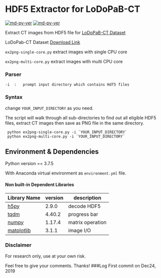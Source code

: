 # HDF5 Extractor for LoDoPaB-CT

[![md-py-ver](https://img.shields.io/badge/python-v3.7-blue?style=flat-square&logo=appveyor)](http://commonmark.org)
[![md-py-ver](https://img.shields.io/badge/license-MIT-green?style=flat-square&logo=appveyor)](http://commonmark.org)

Extract CT images from HDF5 file for [LoDoPaB-CT Dataset](https://arxiv.org/abs/1910.01113)

LoDoPab-CT Dataset [Download Link](https://zenodo.org/record/3384092#.XgMFfRczby0)

 `ex2png-single-core.py` extract images with single CPU core

 `ex2png-multi-core.py` extract images with multi CPU core


### Parser
    -i  :   prompt input directory which contains Hdf5 files
### Syntax
change `YOUR_INPUT_DIRECTORY` as you need.

The script will walk through all sub-directories to find out all eligible HDF5 files, 
extract CT images then save as PNG file in the same directory.

```
 python ex2png-single-core.py -i `YOUR_INPUT_DIRECTORY`
 python ex2png-multi-core.py -i `YOUR_INPUT_DIRECTORY`
 ```

## Environment & Dependencies
Python version == 3.7.5

With Anaconda virtual environment as `environment.yml` file.
#### Non built-in Dependent Libraries

| Library Name              | version | description      |
|----------------------|---------|------------------|
| [h5py](www.h5py.org)         | 2.9.0 | decode HDF5     |
| [tqdm](github.com/tqdm/tqdm) | 4.40.2| progress bar    |
| [numpy](numpy.org/)          | 1.17.4| matrix operation|
| [matplotlib](matplotlib.org/)| 3.1.1 | image I/O       |


### Disclaimer
For research only, use at your own risk.

Feel free to give your comments. Thanks!
###Log
First commit on Dec24, 2019